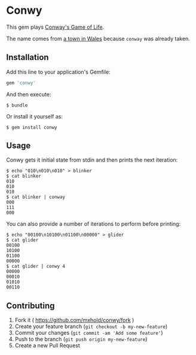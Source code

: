 # Conwy

This gem plays [Conway's Game of
Life](https://en.wikipedia.org/wiki/Conway's_Game_of_Life).

The name comes from [a town in Wales](https://en.wikipedia.org/wiki/Conwy)
because `conway` was already taken.

## Installation

Add this line to your application's Gemfile:

```ruby
gem 'conwy'
```

And then execute:

    $ bundle

Or install it yourself as:

    $ gem install conwy

## Usage

Conwy gets it initial state from stdin and then prints the next iteration:

```
$ echo "010\n010\n010" > blinker
$ cat blinker
010
010
010
$ cat blinker | conway
000
111
000
```

You can also provide a number of iterations to perform before printing:

```
$ echo "00100\n10100\n01100\n00000" > glider
$ cat glider
00100
10100
01100
00000
$ cat glider | conwy 4
00000
00010
01010
00110
```

## Contributing

1. Fork it ( https://github.com/mxhold/conwy/fork )
2. Create your feature branch (`git checkout -b my-new-feature`)
3. Commit your changes (`git commit -am 'Add some feature'`)
4. Push to the branch (`git push origin my-new-feature`)
5. Create a new Pull Request
